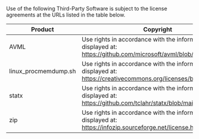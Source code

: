 Use of the following Third-Party Software is subject to the license agreements at the URLs listed in the table below.

|Product|Copyright|URL|
|---|---|---|
|AVML|Use rights in accordance with the information displayed at: https://github.com/microsoft/avml/blob/main/LICENSE|https://github.com/microsoft/avml|
|linux_procmemdump.sh|Use rights in accordance with the information displayed at: https://creativecommons.org/licenses/by-sa/4.0|
|statx|Use rights in accordance with the information displayed at: https://github.com/tclahr/statx/blob/main/LICENSE|https://github.com/tclahr/statx|
|zip|Use rights in accordance with the information displayed at: https://infozip.sourceforge.net/license.html|https://infozip.sourceforge.net|
